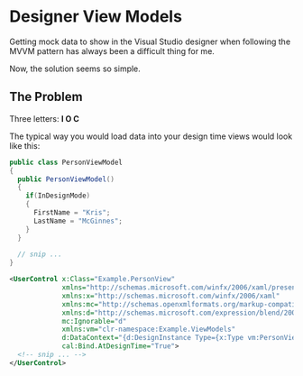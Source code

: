 Designer View Models
====================

Getting mock data to show in the Visual Studio designer when following the MVVM pattern has always been a difficult thing for me.

Now, the solution seems so simple.

The Problem
-----------

Three letters: __I O C__

The typical way you would load data into your design time views would look like this:

```C#
public class PersonViewModel
{
  public PersonViewModel()
  {
    if(InDesignMode)
    {
      FirstName = "Kris";
      LastName = "McGinnes";
    }
  }
  
  // snip ...
}
```

```XML
<UserControl x:Class="Example.PersonView"
             xmlns="http://schemas.microsoft.com/winfx/2006/xaml/presentation"
             xmlns:x="http://schemas.microsoft.com/winfx/2006/xaml"
             xmlns:mc="http://schemas.openxmlformats.org/markup-compatibility/2006"
             xmlns:d="http://schemas.microsoft.com/expression/blend/2008"
             mc:Ignorable="d"
             xmlns:vm="clr-namespace:Example.ViewModels"
             d:DataContext="{d:DesignInstance Type={x:Type vm:PersonViewModel}, IsDesignTimeCreatable=True}"
             cal:Bind.AtDesignTime="True">
  <!-- snip ... -->
</UserControl>
```

